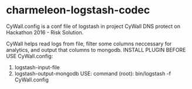 # charmeleon-logstash-codec
CyWall.config is a conf file of logstash in project CyWall DNS protect on Hackathon 2016 - Risk Solution.

CyWall helps read logs from file, filter some columns neccessary for analytics, and output that columns to mongodb.
INSTALL PLUGIN BEFORE USE CyWall.config:
  1. logstash-input-file
  2. logstash-output-mongodb
USE:
command (root): bin/logstash -f CyWall.config
